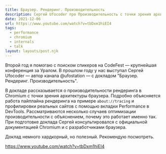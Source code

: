 ```yaml
---
title: Браузер. Рендеринг. Производительность
description: Сергей Ufocoder про Производительность с точки зрения архитектуры браузера
date: 2021-12-06
url: https://www.youtube.com/watch?v=tbDxm1hiEI4
tags:
  - performance 
  - chromium 
  - internals
  - talk
layout: layouts/post.njk
---
```

Второй год я помогаю с поиском спикеров на CodeFest — крупнейшая конференция за Уралом. В прошлом году у нас выступал Сергей Ufocoder — автор канала @ufostation — с докладом "Браузер. Рендеринг. Производительность".

В докладе рассказывается о производительности рендеринга в Chromium с точки зрения архитектуры браузера. Подробно объясняется работа пайплайна рендеринга на примере `about://tracing` и профилировки реальных сайтов с помощью вкладки Performance в DevTools. Рассматриваются несколько случаев оптимизации производительности с объяснением, почему это работает именно так. При подготовке доклада Сергей консультировался с официальной документацией Chromium и с разработчиками браузера.

Доклад немного хардкорный, но полезный. Рекомендую посмотреть.

https://www.youtube.com/watch?v=tbDxm1hiEI4
